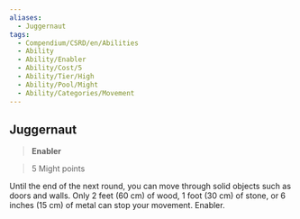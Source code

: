 ```yaml
---
aliases:
  - Juggernaut
tags:
  - Compendium/CSRD/en/Abilities
  - Ability
  - Ability/Enabler
  - Ability/Cost/5
  - Ability/Tier/High
  - Ability/Pool/Might
  - Ability/Categories/Movement
---
```

  
    
## Juggernaut    
>**Enabler**    
>5 Might points  
    
Until the end of the next round, you can move through solid objects such as doors and walls. Only 2 feet (60 cm) of wood, 1 foot (30 cm) of stone, or 6 inches (15 cm) of metal can stop your movement. Enabler.